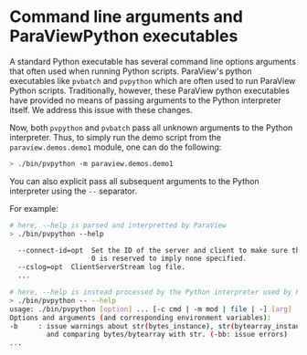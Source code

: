 # Command line arguments and ParaViewPython executables

A standard Python executable has several command line options arguments that often used
when running Python scripts. ParaView's python executables like `pvbatch` and
`pvpython` which are often used to run ParaView Python scripts. Traditionally,
however, these ParaView python executables have provided no means of passing
arguments to the Python interpreter itself. We address this issue with these
changes.

Now, both `pvpython` and `pvbatch` pass all unknown arguments to the Python
interpreter. Thus, to simply run the demo script from the `paraview.demos.demo1`
module, one can do the following:

```bash
> ./bin/pvpython -m paraview.demos.demo1

```

You can also explicit pass all subsequent arguments to the Python interpreter
using the `--` separator.

For example:

```bash
# here, --help is parsed and interpretted by ParaView
> ./bin/pvpython --help

  --connect-id=opt  Set the ID of the server and client to make sure they match.
                    0 is reserved to imply none specified.
  --cslog=opt  ClientServerStream log file.
  ...

# here, --help is instead processed by the Python interpreter used by ParaView
> ./bin/pvpython -- --help
usage: ./bin/pvpython [option] ... [-c cmd | -m mod | file | -] [arg] ...
Options and arguments (and corresponding environment variables):
-b     : issue warnings about str(bytes_instance), str(bytearray_instance)
         and comparing bytes/bytearray with str. (-bb: issue errors)
...

```
